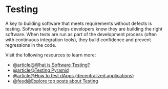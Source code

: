 # Testing

A key to building software that meets requirements without defects is testing. Software testing helps developers know they are building the right software. When tests are run as part of the development process (often with continuous integration tools), they build confidence and prevent regressions in the code.

Visit the following resources to learn more:

- [@article@What is Software Testing?](https://www.guru99.com/software-testing-introduction-importance.html)
- [@article@Testing Pyramid](https://www.browserstack.com/guide/testing-pyramid-for-test-automation)
- [@article@How to test dApps (decentralized applications)](https://rhian-is.medium.com/how-to-test-dapps-decentralized-applications-4662cf61db90)
- [@feed@Explore top posts about Testing](https://app.daily.dev/tags/testing?ref=roadmapsh)